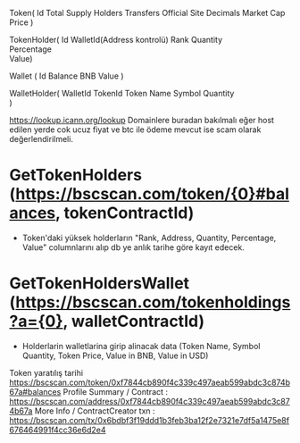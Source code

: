 Token(
Id
Total Supply
Holders
Transfers
Official Site
Decimals
Market Cap
Price
)

TokenHolder(
Id
WalletId(Address kontrolü)
Rank 
Quantity	
Percentage	
Value) 

Wallet (
Id
Balance
BNB Value
)

WalletHolder(
WalletId
TokenId
Token Name
Symbol	Quantity	
)

https://lookup.icann.org/lookup
Domainlere buradan bakılmalı eğer host edilen yerde cok ucuz fiyat ve btc ile ödeme mevcut ise scam olarak değerlendirilmeli.


# GetTokenHolders (https://bscscan.com/token/{0}#balances, tokenContractId)
- Token'daki yüksek holderların "Rank, Address, Quantity, Percentage,	Value" columnlarını alıp db ye anlık tarihe göre kayıt edecek.
# GetTokenHoldersWallet (https://bscscan.com/tokenholdings?a={0}, walletContractId)
- Holderlarin walletlarina girip alinacak data (Token Name,	Symbol	Quantity,	Token Price,	Value in BNB,	  Value in USD)


Token yaratılış tarihi
https://bscscan.com/token/0xf7844cb890f4c339c497aeab599abdc3c874b67a#balances
Profile Summary / Contract : https://bscscan.com/address/0xf7844cb890f4c339c497aeab599abdc3c874b67a
More Info / ContractCreator txn : https://bscscan.com/tx/0x6bdbf3f19ddd1b3feb3ba12f2e7321e7df5a1475e8f676464991f4cc36e6d2e4
 

